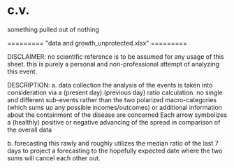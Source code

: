 # c.v.
something pulled out of nothing

========= "data and growth_unprotected.xlsx" =========

DISCLAIMER:
no scientific reference is to be assumed for any usage of this sheet. 
this is purely a personal and non-professional attempt of analyzing this event.

DESCRIPTION:
a. data collection
the analysis of the events is taken into consideration via a (present day):(previous day) ratio calculation.
no single and different sub-events rather than the two polarized macro-categories (which sums up any possible incomes/outcomes) or additional information about the containment of the disease are concerned
Each arrow symbolizes a (healthly) positive or negative advancing of the spread in comparison of the overall data

b. forecasting
this rawly and roughly utilizes the median ratio of the last 7 days to project a forecasting to the hopefully expected date where the two sums will cancel each other out.
